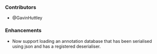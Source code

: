 <!--
A new scriv changelog fragment.

Uncomment the section that is right (remove the HTML comment wrapper).
-->


### Contributors

- @GavinHuttley

### Enhancements

- Now support loading an annotation database that has been serialised using json and
  has a registered deserialiser.

<!--
### Bug fixes

- A bullet item for the Bug fixes category.

-->
<!--
### Documentation

- A bullet item for the Documentation category.

-->
<!--
### Deprecations

- A bullet item for the Deprecations category.

-->
<!--
### Discontinued

- A bullet item for the Discontinued category.

-->
